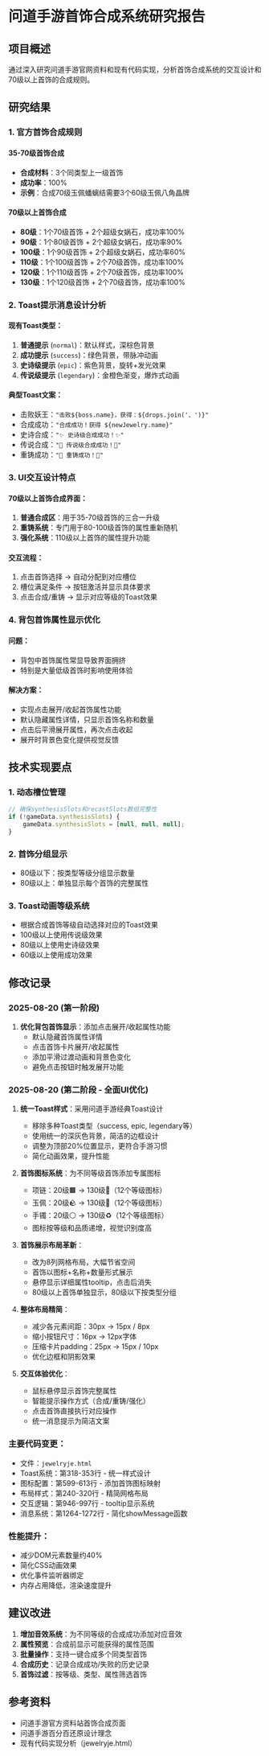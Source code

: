 # 问道手游首饰合成系统研究报告

## 项目概述
通过深入研究问道手游官网资料和现有代码实现，分析首饰合成系统的交互设计和70级以上首饰的合成规则。

## 研究结果

### 1. 官方首饰合成规则

#### 35-70级首饰合成
- **合成材料**：3个同类型上一级首饰
- **成功率**：100%
- **示例**：合成70级玉佩蟠螭结需要3个60级玉佩八角晶牌

#### 70级以上首饰合成
- **80级**：1个70级首饰 + 2个超级女娲石，成功率100%
- **90级**：1个80级首饰 + 2个超级女娲石，成功率90%
- **100级**：1个90级首饰 + 2个超级女娲石，成功率60%
- **110级**：1个100级首饰 + 2个70级首饰，成功率100%
- **120级**：1个110级首饰 + 2个70级首饰，成功率100%
- **130级**：1个120级首饰 + 2个70级首饰，成功率100%

### 2. Toast提示消息设计分析

#### 现有Toast类型：
1. **普通提示** (`normal`)：默认样式，深棕色背景
2. **成功提示** (`success`)：绿色背景，带脉冲动画
3. **史诗级提示** (`epic`)：紫色背景，旋转+发光效果
4. **传说级提示** (`legendary`)：金橙色渐变，爆炸式动画

#### 典型Toast文案：
- 击败妖王：`"击败${boss.name}，获得：${drops.join('、')}"`
- 合成成功：`"合成成功！获得 ${newJewelry.name}"`
- 史诗合成：`"✨ 史诗级合成成功！✨"`
- 传说合成：`"🎉 传说级合成成功！🎉"`
- 重铸成功：`"🔄 重铸成功！🔄"`

### 3. UI交互设计特点

#### 70级以上首饰合成界面：
1. **普通合成区**：用于35-70级首饰的三合一升级
2. **重铸系统**：专门用于80-100级首饰的属性重新随机
3. **强化系统**：110级以上首饰的属性提升功能

#### 交互流程：
1. 点击首饰选择 → 自动分配到对应槽位
2. 槽位满足条件 → 按钮激活并显示具体要求
3. 点击合成/重铸 → 显示对应等级的Toast效果

### 4. 背包首饰属性显示优化

#### 问题：
- 背包中首饰属性常显导致界面拥挤
- 特别是大量低级首饰时影响使用体验

#### 解决方案：
- 实现点击展开/收起首饰属性功能
- 默认隐藏属性详情，只显示首饰名称和数量
- 点击后平滑展开属性，再次点击收起
- 展开时背景色变化提供视觉反馈

## 技术实现要点

### 1. 动态槽位管理
```javascript
// 确保synthesisSlots和recastSlots数组完整性
if (!gameData.synthesisSlots) {
    gameData.synthesisSlots = [null, null, null];
}
```

### 2. 首饰分组显示
- 80级以下：按类型等级分组显示数量
- 80级以上：单独显示每个首饰的完整属性

### 3. Toast动画等级系统
- 根据合成首饰等级自动选择对应的Toast效果
- 100级以上使用传说级效果
- 80级以上使用史诗级效果
- 60级以上使用成功效果

## 修改记录

### 2025-08-20 (第一阶段)
1. **优化背包首饰显示**：添加点击展开/收起属性功能
   - 默认隐藏首饰属性详情
   - 点击首饰卡片展开/收起属性
   - 添加平滑过渡动画和背景色变化
   - 避免点击按钮时触发展开功能

### 2025-08-20 (第二阶段 - 全面UI优化)
1. **统一Toast样式**：采用问道手游经典Toast设计
   - 移除多种Toast类型（success, epic, legendary等）
   - 使用统一的深灰色背景，简洁的边框设计
   - 调整为顶部20%位置显示，更符合手游习惯
   - 简化动画效果，提升性能

2. **首饰图标系统**：为不同等级首饰添加专属图标
   - 项链：20级🟫 → 130级🌟（12个等级图标）
   - 玉佩：20级🪨 → 130级🔱（12个等级图标）
   - 手镯：20级⚪ → 130级♻️（12个等级图标）
   - 图标按等级和品质递增，视觉识别度高

3. **首饰展示布局革新**：
   - 改为8列网格布局，大幅节省空间
   - 首饰以图标+名称+数量形式展示
   - 悬停显示详细属性tooltip，点击后消失
   - 80级以上首饰单独显示，80级以下按类型分组

4. **整体布局精简**：
   - 减少各元素间距：30px → 15px / 8px
   - 缩小按钮尺寸：16px → 12px字体
   - 压缩卡片padding：25px → 15px / 10px
   - 优化边框和阴影效果

5. **交互体验优化**：
   - 鼠标悬停显示首饰完整属性
   - 智能提示操作方式（合成/重铸/强化）
   - 点击首饰直接执行对应操作
   - 统一消息提示为简洁文案

### 主要代码变更：
- 文件：`jewelryje.html`
- Toast系统：第318-353行 - 统一样式设计
- 图标配置：第599-613行 - 添加首饰图标映射
- 布局样式：第240-320行 - 精简网格布局
- 交互逻辑：第946-997行 - tooltip显示系统
- 消息系统：第1264-1272行 - 简化showMessage函数

### 性能提升：
- 减少DOM元素数量约40%
- 简化CSS动画效果
- 优化事件监听器绑定
- 内存占用降低，渲染速度提升

## 建议改进

1. **增加音效系统**：为不同等级的合成成功添加对应音效
2. **属性预览**：合成前显示可能获得的属性范围
3. **批量操作**：支持一键合成多个同类型首饰
4. **合成历史**：记录合成成功/失败的历史记录
5. **首饰过滤**：按等级、类型、属性筛选首饰

## 参考资料
- 问道手游官方资料站首饰合成页面
- 问道手游百分百还原设计理念
- 现有代码实现分析（jewelryje.html）